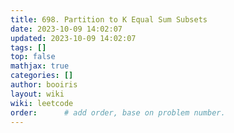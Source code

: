 ```yaml
---
title: 698. Partition to K Equal Sum Subsets 
date: 2023-10-09 14:02:07 
updated: 2023-10-09 14:02:07 
tags: [] 
top: false
mathjax: true
categories: []
author: booiris
layout: wiki 
wiki: leetcode 
order:      # add order, base on problem number.
---
```

